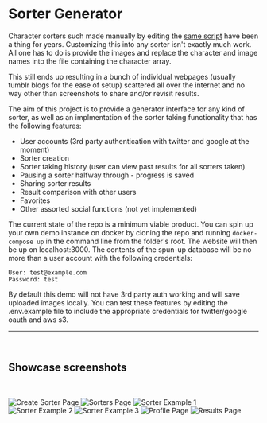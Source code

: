 # Sorter Generator

Character sorters such made manually by editing the [same script](https://github.com/nkeronkow/revised_touhou_sort) have been a thing for years. Customizing this into any sorter isn't exactly much work. All one has to do is provide the images and replace the character and image names into the file containing the character array.

This still ends up resulting in a bunch of individual webpages (usually tumblr blogs for the ease of setup) scattered all over the internet and no way other than screenshots to share and/or revisit results.

The aim of this project is to provide a generator interface for any kind of sorter, as well as an implmentation of the sorter taking functionality that has the following features:

-   User accounts (3rd party authentication with twitter and google at the moment)
-   Sorter creation
-   Sorter taking history (user can view past results for all sorters taken)
-   Pausing a sorter halfway through - progress is saved
-   Sharing sorter results
-   Result comparison with other users
-   Favorites
-   Other assorted social functions (not yet implemented)

The current state of the repo is a minimum viable product. You can spin up your own demo instance on docker by cloning the repo and running `docker-compose up` in the command line from the folder's root. The website will then be up on localhost:3000. The contents of the spun-up database will be no more than a user account with the following credentials:

```
User: test@example.com
Password: test
```

By default this demo will not have 3rd party auth working and will save uploaded images locally. You can test these features by editing the .env.example file to include the appropriate credentials for twitter/google oauth and aws s3.

<hr/>
<br/>

## Showcase screenshots

<br/>

![Create Sorter Page](https://files.catbox.moe/hntats.png)
![Sorters Page](https://files.catbox.moe/5m699u.png)
![Sorter Example 1](https://files.catbox.moe/9q39e3.png)
![Sorter Example 2](https://files.catbox.moe/jqfwov.png)
![Sorter Example 3](https://files.catbox.moe/iyh3kq.png)
![Profile Page](https://files.catbox.moe/a9k8gn.png)
![Results Page](https://files.catbox.moe/lxib0a.png)
